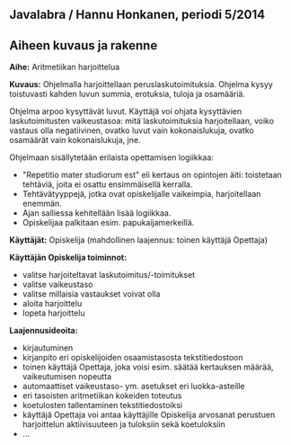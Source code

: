 ﻿## Javalabra / Hannu Honkanen, periodi 5/2014

## Aiheen kuvaus ja rakenne
**Aihe:** Aritmetiikan harjoittelua

**Kuvaus:**
Ohjelmalla harjoittellaan peruslaskutoimituksia. Ohjelma kysyy toistuvasti kahden luvun summia, erotuksia, tuloja ja osamääriä. 

Ohjelma arpoo kysyttävät luvut. Käyttäjä voi ohjata kysyttävien laskutoimitusten vaikeustasoa: mitä laskutoimituksia harjoitellaan, voiko vastaus olla negatiivinen, ovatko luvut vain kokonaislukuja, ovatko osamäärät vain kokonaislukuja, jne. 

Ohjelmaan sisällytetään erilaista opettamisen logiikkaa:
- "Repetitio mater studiorum est" eli kertaus on opintojen äiti: toistetaan tehtäviä, joita ei osattu ensimmäisellä kerralla.
- Tehtävätyyppejä, jotka ovat opiskelijalle vaikeimpia, harjoitellaan enemmän.
- Ajan salliessa kehitellään lisää logiikkaa.
- Opiskelijaa palkitaan esim. papukaijamerkeillä.

**Käyttäjät:** Opiskelija (mahdollinen laajennus: toinen käyttäjä Opettaja)


**Käyttäjän Opiskelija toiminnot:**
- valitse harjoiteltavat laskutoimitus/-toimitukset
- valitse vaikeustaso
- valitse millaisia vastaukset voivat olla
- aloita harjoittelu
- lopeta harjoittelu

**Laajennusideoita:**
- kirjautuminen
- kirjanpito eri opiskelijoiden osaamistasosta tekstitiedostoon
- toinen käyttäjä Opettaja, joka voisi esim. säätää kertauksen määrää, vaikeutumisen nopeutta
- automaattiset vaikeustaso- ym. asetukset eri luokka-asteille
- eri tasoisten aritmetiikan kokeiden toteutus
- koetulosten tallentaminen tekstitiedostoiksi
- käyttäjä Opettaja voi antaa käyttäjille Opiskelija arvosanat perustuen harjoittelun aktiivisuuteen ja tuloksiin sekä koetuloksiin
- ...
